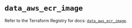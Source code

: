 # `data_aws_ecr_image`

Refer to the Terraform Registry for docs: [`data_aws_ecr_image`](https://registry.terraform.io/providers/hashicorp/aws/6.9.0/docs/data-sources/ecr_image).
